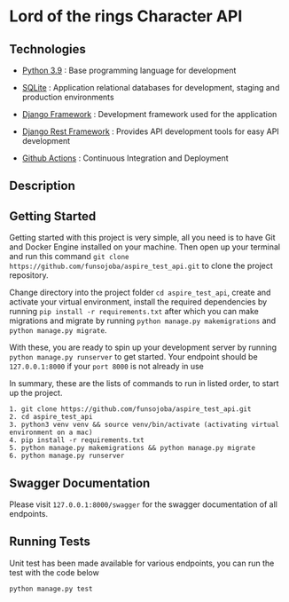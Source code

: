 # Lord of the rings Character API

## Technologies

* [Python 3.9](https://python.org) : Base programming language for development

* [SQLite](https://www.sqlite.org/index.html) : Application relational databases for development, staging and production environments
* [Django Framework](https://www.djangoproject.com/) : Development framework used for the application
* [Django Rest Framework](https://www.django-rest-framework.org/) : Provides API development tools for easy API development
* [Github Actions](https://docs.github.com/en/free-pro-team@latest/actions) : Continuous Integration and Deployment


## Description


## Getting Started

Getting started with this project is very simple, all you need is to have Git and Docker Engine installed on your machine. Then open up your terminal and run this command `git clone https://github.com/funsojoba/aspire_test_api.git` to clone the project repository.

Change directory into the project folder `cd aspire_test_api`, create and activate your virtual environment, install the required dependencies by running `pip install -r requirements.txt` after which you can make migrations and migrate by running `python manage.py makemigrations` and `python manage.py migrate`.

With these, you are ready to spin up your development server by running `python manage.py runserver` to get started. Your endpoint should be `127.0.0.1:8000` if your `port 8000` is not already in use


In summary, these are the lists of commands to run in listed order, to start up the project.

```
1. git clone https://github.com/funsojoba/aspire_test_api.git
2. cd aspire_test_api
3. python3 venv venv && source venv/bin/activate (activating virtual environment on a mac)
4. pip install -r requirements.txt
5. python manage.py makemigrations && python manage.py migrate
6. python manage.py runserver
```

## Swagger Documentation
Please visit `127.0.0.1:8000/swagger` for the swagger documentation of all endpoints.

## Running Tests

Unit test has been made available for various endpoints, you can run the test with the code below

```
python manage.py test
```

